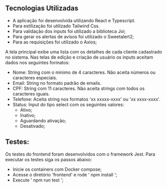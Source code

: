 ## Tecnologias Utilizadas
  - A aplicação foi desenvolvida utilizando React e Typescript.
  - Para estilização foi utilizado Tailwind Css.
  - Para validação dos inputs foi utilizado a biblioteca Joi;
  - Para gerar os alertas de avisos foi utilizado o Sweetalert2;
  - Para as requisições foi utilizado o Axios;

 A tela principal exibe uma lista com os detalhes de cada cliente cadastrado no sistema.
 Nas telas de edição e criação de usuário os inputs aceitam dados nos seguintes formatos:
  - Nome: String com o minimo de 4 caracteres. Não aceita números ou caracteres especiais.
  - Email: String no formato padrão de emails.
  - CPF: String com 11 caracteres. Não aceita strings com todos os caracteres iguais.
  - Telefone: Aceita string nos formatos 'xx xxxxx-xxxx' ou 'xx xxxx-xxxx'.
  - Status: Input do tipo select com os seguintes valores:
    - Ativo;
    - Inativo;
    - Aguardando ativação;
    - Desativado;

## Testes:
  Os testes do frontend foram desenvolvidos com o framework Jest. 
  Para executar os testes siga os passos abaixo:

  - Inicie os containers com Docker compose;
  - Acesse o diretório 'frontend' e rode ' npm install ';
  - Execute ' npm run test ';
